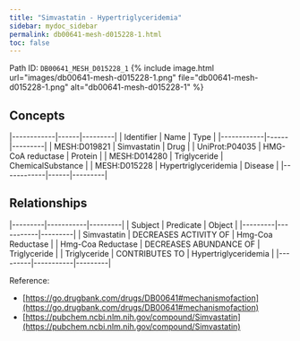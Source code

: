 ```yaml
---
title: "Simvastatin - Hypertriglyceridemia"
sidebar: mydoc_sidebar
permalink: db00641-mesh-d015228-1.html
toc: false 
---
```



Path ID: `DB00641_MESH_D015228_1`
{% include image.html url="images/db00641-mesh-d015228-1.png" file="db00641-mesh-d015228-1.png" alt="db00641-mesh-d015228-1" %}

## Concepts

|------------|------|---------|
| Identifier | Name | Type    |
|------------|------|---------|
| MESH:D019821 | Simvastatin | Drug |
| UniProt:P04035 | HMG-CoA reductase | Protein |
| MESH:D014280 | Triglyceride | ChemicalSubstance |
| MESH:D015228 | Hypertriglyceridemia | Disease |
|------------|------|---------|

## Relationships

|---------|-----------|---------|
| Subject | Predicate | Object  |
|---------|-----------|---------|
| Simvastatin | DECREASES ACTIVITY OF | Hmg-Coa Reductase |
| Hmg-Coa Reductase | DECREASES ABUNDANCE OF | Triglyceride |
| Triglyceride | CONTRIBUTES TO | Hypertriglyceridemia |
|---------|-----------|---------|

Reference: 
  - [https://go.drugbank.com/drugs/DB00641#mechanismofaction](https://go.drugbank.com/drugs/DB00641#mechanismofaction)
  - [https://pubchem.ncbi.nlm.nih.gov/compound/Simvastatin](https://pubchem.ncbi.nlm.nih.gov/compound/Simvastatin)
